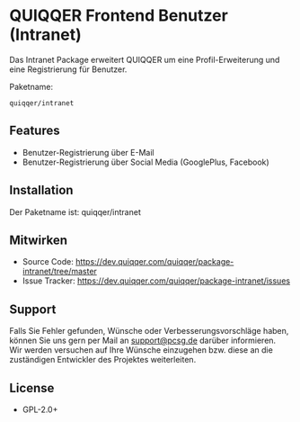 
QUIQQER Frontend Benutzer (Intranet)
========

Das Intranet Package erweitert QUIQQER um eine Profil-Erweiterung und 
eine Registrierung für Benutzer.

Paketname:

    quiqqer/intranet


Features
--------

- Benutzer-Registrierung über E-Mail
- Benutzer-Registrierung über Social Media (GooglePlus, Facebook)


Installation
------------

Der Paketname ist: quiqqer/intranet


Mitwirken
----------

- Source Code: https://dev.quiqqer.com/quiqqer/package-intranet/tree/master
- Issue Tracker: https://dev.quiqqer.com/quiqqer/package-intranet/issues


Support
-------

Falls Sie Fehler gefunden, Wünsche oder Verbesserungsvorschläge haben, 
können Sie uns gern per Mail an support@pcsg.de darüber informieren.  
Wir werden versuchen auf Ihre Wünsche einzugehen bzw. diese an die 
zuständigen Entwickler des Projektes weiterleiten.


License
-------

- GPL-2.0+
